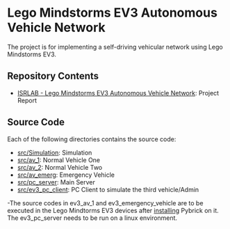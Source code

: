 # Lego Mindstorms EV3 Autonomous Vehicle Network

The project is for implementing a self-driving vehicular network using Lego Mindstorms EV3.

## Repository Contents
- [ISRLAB - Lego Mindstorms EV3 Autonomous Vehicle Network](ISRLAB%20Project%20Report.pdf): Project Report
## Source Code
Each of the following directories contains the source code:
- [src/Simulation](src/Simulation): Simulation  
- [src/av_1](src/av_1): Normal Vehicle One
- [src/av_2](src/av_2): Normal Vehicle Two
- [src/av_emerg](src/av_emerg): Emergency Vehicle
- [src/pc_server](src/pc_server): Main Server
- [src/ev3_pc_client](src/ev3_pc_client): PC Client to simulate the third vehicle/Admin



-The source codes in ev3_av_1 and ev3_emergency_vehicle are to be executed in the Lego Mindtorms EV3 devices after [installing](https://pybricks.com/install/mindstorms-ev3/installation/) Pybrick on it. The ev3_pc_server needs to be run on a linux environment.
